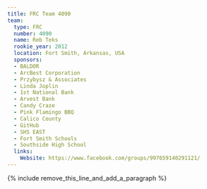```yaml
---
title: FRC Team 4090
team:
  type: FRC
  number: 4090
  name: Reb Teks
  rookie_year: 2012
  location: Fort Smith, Arkansas, USA
  sponsors:
  - BALDOR
  - ArcBest Corporation
  - Przybysz & Associates
  - Linda Joplin
  - 1st National Bank
  - Arvest Bank
  - Candy Craze
  - Pink Flamingo BBQ
  - Calico County
  - GitHub
  - SHS EAST
  - Fort Smith Schools
  - Southside High School
  links:
    Website: https://www.facebook.com/groups/997659140291121/
---
```


{% include remove_this_line_and_add_a_paragraph %}
